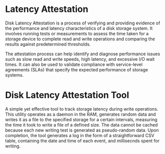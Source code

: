 # Latency Attestation

Disk Latency Attestation is a process of verifying and providing evidence of the performance and latency characteristics of a disk storage system. It involves running tests or measurements to assess the time taken for a storage device to complete read and write operations and comparing the results against predetermined thresholds.

The attestation process can help identify and diagnose performance issues such as slow read and write speeds, high latency, and excessive I/O wait times. It can also be used to validate compliance with service-level agreements (SLAs) that specify the expected performance of storage systems.

# Disk Latency Attestation Tool
A simple yet effective tool to track storage latency during write operations. This utility operates as a daemon in the RAM, generates random data and writes it as a file to the specified storage for a certain intervals, measuring the time it took to write a file of a defined size. The data cannot be cached because each new writing test is generated as pseudo-random data. Upon completion, the tool generates a log in the form of a straightforward CSV table, containing the date and time of each event, and millisecnds spent for writing.
